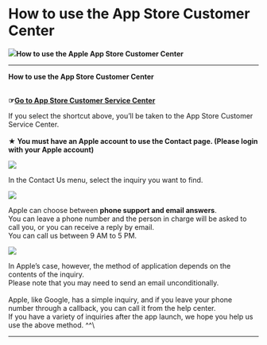 # How to use the App Store Customer Center

![](https://support.swing2app.com/wp-content/uploads/2018/09/appstore\_help.png)**How to use the Apple App Store Customer Center**

***

**How to use the App Store Customer Center**

\
**☞**[**Go to App Store Customer Service Center**](https://developer.apple.com/contact/#!/topic/select)

If you select the shortcut above, you’ll be taken to the App Store Customer Service Center. \
\
**★ You must have an Apple account to use the Contact page. (Please login with your Apple account)**

![](https://support.swing2app.com/wp-content/uploads/2018/09/ad62.png)

In the Contact Us menu, select the inquiry you want to find.

[![](https://support.swing2app.com/wp-content/uploads/2018/09/ad63.png)](https://blog.naver.com/PostView.nhn?blogId=swing2app\&logNo=221340260085\&redirect=Log\&widgetTypeCall=true\&topReferer=http%3A%2F%2Fblog.naver.com%2FPostSearchList.nhn%3FblogId%3Dswing2app%26categoryNo%3D0%26range%3Dall%26SearchText%3D%25EC%2595%25A0%25ED%2594%258C%2B%25EA%25B3%25A0%25EA%25B0%259D%25EC%2584%25BC%25ED%2584%25B0%26x%3D0%26y%3D0\&directAccess=false)

Apple can choose between **phone support and email answers**.\
You can leave a phone number and the person in charge will be asked to call you, or you can receive a reply by email.\
You can call us between 9 AM to 5 PM.

![](https://support.swing2app.com/wp-content/uploads/2018/09/Screenshot-2020-05-05-at-17.59.32.png)

In Apple’s case, however, the method of application depends on the contents of the inquiry.\
Please note that you may need to send an email unconditionally.\
\
Apple, like Google, has a simple inquiry, and if you leave your phone number through a callback, you can call it from the help center.\
If you have a variety of inquiries after the app launch, we hope you help us use the above method. ^^\


***
